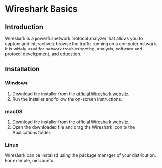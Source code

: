 # Wireshark Basics

## Introduction
Wireshark is a powerful network protocol analyzer that allows you to capture and interactively browse the traffic running on a computer network. It is widely used for network troubleshooting, analysis, software and protocol development, and education.

## Installation
### Windows
1. Download the installer from the [official Wireshark website](https://www.wireshark.org/download.html).
2. Run the installer and follow the on-screen instructions.

### macOS
1. Download the installer from the [official Wireshark website](https://www.wireshark.org/download.html).
2. Open the downloaded file and drag the Wireshark icon to the Applications folder.

### Linux
Wireshark can be installed using the package manager of your distribution. For example, on Ubuntu: